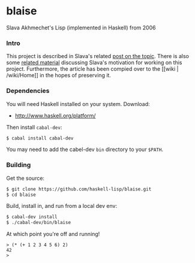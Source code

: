 blaise
======

Slava Akhmechet's Lisp (implemented in Haskell) from 2006

### Intro

This project is described in Slava's related
[post on the topic](http://www.defmacro.org/ramblings/lisp-in-haskell.html). 
There is also some 
[related material](http://members.gamedev.net/coffeemug/test/blaise/faq.html)
discussing Slava's motivation for working on this project. Furthermore, the
article has been compied over to the [[wiki | /wiki/Home]] in the hopes of preserving it.

### Dependencies

You will need Haskell installed on your system. Download:
 * http://www.haskell.org/platform/

Then install `cabal-dev`:
```bash
$ cabal install cabal-dev
```

You may need to add the cabel-dev `bin` directory to your `$PATH`.


### Building

Get the source:
```bash
$ git clone https://github.com/haskell-lisp/blaise.git
$ cd blaise
```

Build, install in, and run from a local dev env:
```bash
$ cabal-dev install
$ ./cabal-dev/bin/blaise
```

At which point you're off and running!
```common-lisp
> (* (+ 1 2 3 4 5 6) 2)
42
>
```
